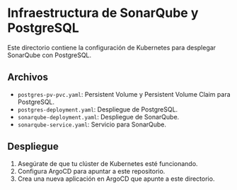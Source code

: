 # Infraestructura de SonarQube y PostgreSQL

Este directorio contiene la configuración de Kubernetes para desplegar SonarQube con PostgreSQL.

## Archivos

- `postgres-pv-pvc.yaml`: Persistent Volume y Persistent Volume Claim para PostgreSQL.
- `postgres-deployment.yaml`: Despliegue de PostgreSQL.
- `sonarqube-deployment.yaml`: Despliegue de SonarQube.
- `sonarqube-service.yaml`: Servicio para SonarQube.

## Despliegue

1. Asegúrate de que tu clúster de Kubernetes esté funcionando.
2. Configura ArgoCD para apuntar a este repositorio.
3. Crea una nueva aplicación en ArgoCD que apunte a este directorio.
